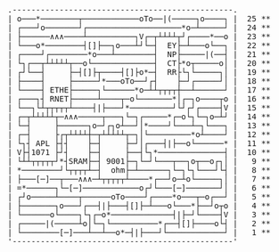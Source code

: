<pre>       
.-----------------------------------------------.       
| o───*────────┬────────────oTo──|(─────┐o────┐ |  25 **
| ┌───┘o───────┘┌────────────────────*o─┴─────┘ |  24 **
| ├──────∧∧∧────┴──────────┐V┌─┬┴┴┴┴┬┘┌────*──o |  23 **
| └───o*────────┤[]├──┐o───┴┘└─┤  EY├─┴───o└──┐ |  22 **
| ┌────┘┌────────*o───┴────────┤  NP├─────|(──┤ |  21 **
| └┐┌──┬┴┴┴┴┴┬──o└─────────────┤  CT├*o┬─────o│ |  20 **
| ┌┘└──┤     ├─┤[]├┬────┤[]├o*─┤  RR├└┐└─────┐│ |  19 **
| ├────┤     ├─────┘*───oTo──┘┌┤    ├─┘┌─────┘│ |  18 **
| └────┤ ETHE├─────┐└──────*o─┴┴┬┬┬┬┼──┴──────┘ |  17 **
| ┌───┐┤ RNET├─────┴────┬─o└───────*│┌─┐o────┬o |  16 **
| └──┐└┴┬┬┬┬┬┴────┤|├───┘*─────────┘└┘┌┘┌────┤V |  15 **
| ┌─┬┴┴┴┴┴┬─∧∧∧─────┬───┐└─┐┌─────*┌─o└┐└─┐o─┴┘ |  14 **
| └─┤     ├──────┐o─┘┌┐o┴──┘│*────┘└───┴─┐└───┐ |  13 **
| ┌─┤     ├┌┬┴┴┴┴┼─┬┴┴┴┴┴┬─┐│└─────────*o┴────┘ |  12 **
| └┐┤ APL ├┤┤    ├─┤     ├─┘│┌───┤|├──o└──────* |  11 **
| V├┤1071 ├┘┤    ├─┤     ├──┤└┐*──────────────┤ |  10 **
| └┴┴┬┬┬┬┬┘*┤SRAM├─┤ 9001├─┐└─┘└───┬──┐o┬──o┌┐│ |   9 **
| *────────┘└┬┬┬┬┴─┤  ohm├─┴──────┐└─┐└┐└───┘└┤ |   8 **
| ├───[─]──┬───∧∧∧─┴┬┬┬┬┬┴────*┌──┘o─┴o└─────┐│ |   7 **
| =*──────┐└─[─]────────────o┌┘└───[─]───────┘│ |   6 **
| ┌┘o─────┴────┬──────oTo────┘┌────*o───┬─o┌──┘ |   5 **
| ├───────┐o───┘┌──┤|├───┤[]├─┴───o└───*├──┘o┬o |   4 **
| └──────o└────┐└┐┌─o*─────────────┤|├─┘└────┤V |   3 **
| ┌─────|(─────┴o│└─┐└──────────*┌──┤[]├────o└┤ |   2 **
| └────────[─]───┴──┴──o*─┤|├───┘└────────────┘ |   1 **
'-----------------------------------------------'       
</pre>
